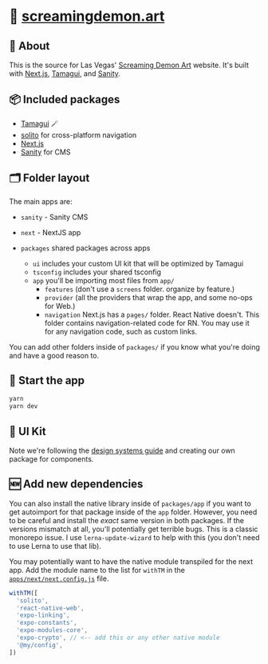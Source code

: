 # 👹 [screamingdemon.art](https://screamingdemon.art)

## 🔦 About

This is the source for Las Vegas' [Screaming Demon Art](https://screamingdemon.art) website. It's built with [Next.js](https://nextjs.org/), [Tamagui](https://tamagui.dev/), and [Sanity](https://www.sanity.io/).

## 📦 Included packages

- [Tamagui](https://tamagui.dev) 🪄
- [solito](https://solito.dev) for cross-platform navigation
- [Next.js](https://nextjs.org/)
- [Sanity](https://www.sanity.io/) for CMS

## 🗂 Folder layout

The main apps are:

- `sanity` - Sanity CMS
- `next` - NextJS app

- `packages` shared packages across apps
  - `ui` includes your custom UI kit that will be optimized by Tamagui
  - `tsconfig` includes your shared tsconfig
  - `app` you'll be importing most files from `app/`
    - `features` (don't use a `screens` folder. organize by feature.)
    - `provider` (all the providers that wrap the app, and some no-ops for Web.)
    - `navigation` Next.js has a `pages/` folder. React Native doesn't. This folder contains navigation-related code for RN. You may use it for any navigation code, such as custom links.

You can add other folders inside of `packages/` if you know what you're doing and have a good reason to.

## 🏁 Start the app

```sh
yarn
yarn dev
```

## 🎨 UI Kit

Note we're following the [design systems guide](https://tamagui.dev/docs/guides/design-systems) and creating our own package for components.

## 🆕 Add new dependencies

You can also install the native library inside of `packages/app` if you want to get autoimport for that package inside of the `app` folder. However, you need to be careful and install the _exact_ same version in both packages. If the versions mismatch at all, you'll potentially get terrible bugs. This is a classic monorepo issue. I use `lerna-update-wizard` to help with this (you don't need to use Lerna to use that lib).

You may potentially want to have the native module transpiled for the next app. Add the module name to the list for `withTM` in the [`apps/next/next.config.js`](apps/next/next.config.js#L47) file.

```ts
withTM([
  'solito',
  'react-native-web',
  'expo-linking',
  'expo-constants',
  'expo-modules-core',
  'expo-crypto', // <-- add this or any other native module
  '@my/config',
])
```

